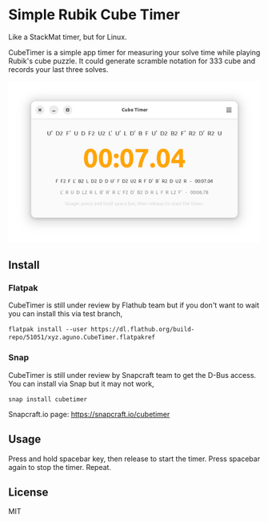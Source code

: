 # Simple Rubik Cube Timer

Like a StackMat timer, but for Linux.

CubeTimer is a simple app timer for measuring your solve time while playing Rubik's cube puzzle. It could generate scramble notation for 333 cube and records your last three solves.

<img src="https://github.com/herpiko/cubetimer/blob/master/assets/Screenshot%20from%202023-09-24%2022-55-25.png?raw=true"/>

## Install

### Flatpak

CubeTimer is still under review by Flathub team but if you don't want to wait you can install this via test branch,

```
flatpak install --user https://dl.flathub.org/build-repo/51051/xyz.aguno.CubeTimer.flatpakref
```

### Snap

CubeTimer is still under review by Snapcraft team to get the D-Bus access. You can install via Snap but it may not work,

```
snap install cubetimer
```

Snapcraft.io page: https://snapcraft.io/cubetimer



## Usage

Press and hold spacebar key, then release to start the timer. Press spacebar again to stop the timer. Repeat.


## License

MIT

